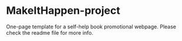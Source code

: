 # MakeItHappen-project
One-page template for a self-help book promotional webpage. Please check the readme file for more info.

